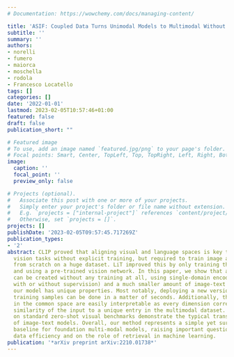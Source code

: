 ```yaml
---
# Documentation: https://wowchemy.com/docs/managing-content/

title: 'ASIF: Coupled Data Turns Unimodal Models to Multimodal Without Training'
subtitle: ''
summary: ''
authors:
- norelli
- fumero
- maiorca
- moschella
- rodola
- Francesco Locatello
tags: []
categories: []
date: '2022-01-01'
lastmod: 2023-02-05T10:57:46+01:00
featured: false
draft: false
publication_short: ""

# Featured image
# To use, add an image named `featured.jpg/png` to your page's folder.
# Focal points: Smart, Center, TopLeft, Top, TopRight, Left, Right, BottomLeft, Bottom, BottomRight.
image:
  caption: ''
  focal_point: ''
  preview_only: false

# Projects (optional).
#   Associate this post with one or more of your projects.
#   Simply enter your project's folder or file name without extension.
#   E.g. `projects = ["internal-project"]` references `content/project/deep-learning/index.md`.
#   Otherwise, set `projects = []`.
projects: []
publishDate: '2023-02-05T09:57:45.717269Z'
publication_types:
- '2'
abstract: CLIP proved that aligning visual and language spaces is key to solving many
  vision tasks without explicit training, but required to train image and text encoders
  from scratch on a huge dataset. LiT improved this by only training the text encoder
  and using a pre-trained vision network. In this paper, we show that a common space
  can be created without any training at all, using single-domain encoders (trained
  with or without supervision) and a much smaller amount of image-text pairs. Furthermore,
  our model has unique properties. Most notably, deploying a new version with updated
  training samples can be done in a matter of seconds. Additionally, the representations
  in the common space are easily interpretable as every dimension corresponds to the
  similarity of the input to a unique entry in the multimodal dataset. Experiments
  on standard zero-shot visual benchmarks demonstrate the typical transfer ability
  of image-text models. Overall, our method represents a simple yet surprisingly strong
  baseline for foundation multi-modal models, raising important questions on their
  data efficiency and on the role of retrieval in machine learning.
publication: '*arXiv preprint arXiv:2210.01738*'
---
```

